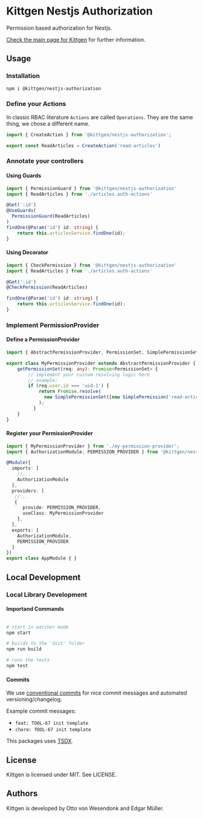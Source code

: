 # Kittgen Nestjs Authorization

Permission based authorization for Nestjs.

[Check the main page for Kittgen](https://github.com/kittgen/kittgen-nestjs/blob/main/README.md) for further information.

## Usage

### Installation

```bash
npm i @kittgen/nestjs-authorization
```
### Define your Actions
In classic RBAC literature `Actions` are called `Operations`. They are the same thing, we chose a different name.

```ts
import { CreateAction } from '@kittgen/nestjs-authorization';

export const ReadArticles = CreateAction('read-articles')
```

### Annotate your controllers

#### Using Guards

```ts
import { PermissionGuard } from '@kittgen/nestjs-authorization'
import { ReadArticles } from './articles.auth-actions'

@Get(':id')
@UseGuards(
  PermissionGuard(ReadArticles)
)
findOne(@Param('id') id: string) {
    return this.articlesService.findOne(id);
}
```
#### Using Decorator

```ts
import { CheckPermission } from '@kittgen/nestjs-authorization'
import { ReadArticles } from './articles.auth-actions'

@Get(':id')
@CheckPermission(ReadArticles)

findOne(@Param('id') id: string) {
    return this.articlesService.findOne(id);
}
```

### Implement PermissionProvider

#### Define a PermissionProvider

```ts
import { AbstractPermissionProvider, PermissionSet, SimplePermissionSet, SimplePermission } from '@kittgen/nestjs-authorization'

export class MyPermissionProvider extends AbstractPermissionProvider {
    getPermissionSet(req: any): Promise<PermissionSet> {  
        // implement your custom resolving logic here
        // example:
        if (req.user.id === 'uid-1') {
            return Promise.resolve(
              new SimplePermissionSet([new SimplePermission('read-article')]),
            );
          }
    }
}
```
#### Register your PermissionProvider
```ts
import { MyPermissionProvider } from './my-permission-provider';
import { AuthorizationModule, PERMISSION_PROVIDER } from '@kittgen/nestjs-authorization'

@Module({
  imports: [
    //...
    AuthorizationModule
  ],
  providers: [
   //...
   {
      provide: PERMISSION_PROVIDER,
      useClass: MyPermissionProvider
    },
  ],
  exports: [
    AuthorizationModule,
    PERMISSION_PROVIDER
  ]
})
export class AppModule { }
```

## Local Development

### Local Library Development

#### Importand Commands
```bash

# start in watcher mode
npm start

# builds to the 'dist' folder
npm run build

# runs the tests
npm test

```

#### Commits

We use [conventional commits](https://www.conventionalcommits.org/en/v1.0.0/) for nice commit messages and automated versioning/changelog.

Example commit messages:
- `feat: TOOL-67 init template`
- `chore: TOOL-67 init template`


This packages uses [TSDX](https://github.com/jaredpalmer/tsdx).

## License

Kittgen is licensed under MIT. See LICENSE.

## Authors

Kittgen is developed by Otto von Wesendonk and Edgar Müller.
